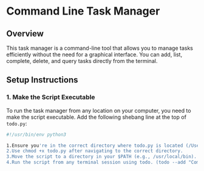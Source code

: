 # Command Line Task Manager

## Overview
This task manager is a command-line tool that allows you to manage tasks efficiently without the need for a graphical interface. You can add, list, complete, delete, and query tasks directly from the terminal.

## Setup Instructions

### 1. Make the Script Executable
To run the task manager from any location on your computer, you need to make the script executable. Add the following shebang line at the top of `todo.py`:

```bash
#!/usr/bin/env python3

1.Ensure you're in the correct directory where todo.py is located (/Users/desktop/*.
2.Use chmod +x todo.py after navigating to the correct directory.
3.Move the script to a directory in your $PATH (e.g., /usr/local/bin). (sudo mv todo.py /usr/local/bin/todo)
4.Run the script from any terminal session using todo. (todo --add "Complete task 1")
